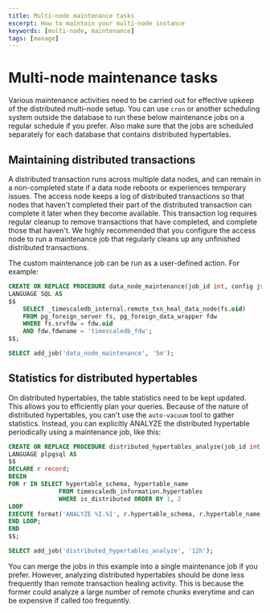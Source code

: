 ```yaml
---
title: Multi-node maintenance tasks
excerpt: How to maintain your multi-node instance
keywords: [multi-node, maintenance]
tags: [manage]
---
```


# Multi-node maintenance tasks
Various maintenance activities need to be carried out for effective
upkeep of the distributed multi-node setup. You can use `cron` or
another scheduling system outside the database to run these below
maintenance jobs on a regular schedule if you prefer. Also make sure
that the jobs are scheduled separately for each database that contains
distributed hypertables.

## Maintaining distributed transactions
A distributed transaction runs across multiple data nodes, and can remain in a
non-completed state if a data node reboots or experiences temporary issues. The
access node keeps a log of distributed transactions so that nodes that haven't
completed their part of the distributed transaction can complete it later when
they become available. This transaction log requires regular cleanup to remove
transactions that have completed, and complete those that haven't.
We highly recommended that you configure the access node to run a maintenance
job that regularly cleans up any unfinished distributed transactions.

The custom maintenance job can be run as a user-defined action. For example:

```sql
CREATE OR REPLACE PROCEDURE data_node_maintenance(job_id int, config jsonb)
LANGUAGE SQL AS
$$
    SELECT _timescaledb_internal.remote_txn_heal_data_node(fs.oid)
    FROM pg_foreign_server fs, pg_foreign_data_wrapper fdw
    WHERE fs.srvfdw = fdw.oid
    AND fdw.fdwname = 'timescaledb_fdw';
$$;

SELECT add_job('data_node_maintenance', '5m');
```

## Statistics for distributed hypertables
On distributed hypertables, the table statistics need to be kept updated.
This allows you to efficiently plan your queries. Because of the nature of
distributed hypertables, you can't use the `auto-vacuum` tool to gather
statistics. Instead, you can explicitly ANALYZE the distributed hypertable
periodically using a maintenance job, like this:

```sql
CREATE OR REPLACE PROCEDURE distributed_hypertables_analyze(job_id int, config jsonb)
LANGUAGE plpgsql AS
$$
DECLARE r record;
BEGIN
FOR r IN SELECT hypertable_schema, hypertable_name
              FROM timescaledb_information.hypertables
              WHERE is_distributed ORDER BY 1, 2
LOOP
EXECUTE format('ANALYZE %I.%I', r.hypertable_schema, r.hypertable_name);
END LOOP;
END
$$;

SELECT add_job('distributed_hypertables_analyze', '12h');
```
You can merge the jobs in this example into a single maintenance job
if you prefer. However, analyzing distributed hypertables should be
done less frequently than remote transaction healing activity. This
is because the former could analyze a large number of remote chunks
everytime and can be expensive if called too frequently.
